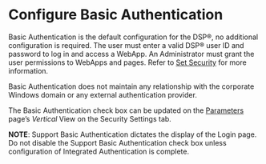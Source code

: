 # Configure Basic Authentication

Basic Authentication is the default configuration for the DSP®, no
additional configuration is required. The user must enter a valid DSP®
user ID and password to log in and access a WebApp. An Administrator
must grant the user permissions to WebApps and pages. Refer to [Set
Security](Setting_security.htm) for more information.

Basic Authentication does not maintain any relationship with the
corporate Windows domain or any external authentication provider.

The Basic Authentication check box can be updated on the
[Parameters](../Page_Desc/Parameters_All_TabsSysAdmin.htm) page’s
*Vertical* View on the Security Settings tab.

**NOTE**: Support Basic Authentication dictates the display of the Login
page. Do not disable the Support Basic Authentication check box unless
configuration of Integrated Authentication is complete.
